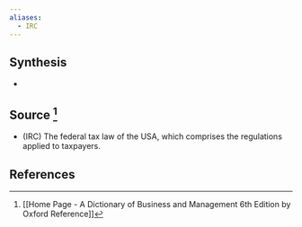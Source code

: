 ```yaml
---
aliases:
  - IRC
---
```

## Synthesis
- 
## Source [^1]
- (IRC) The federal tax law of the USA, which comprises the regulations applied to taxpayers.
## References

[^1]: [[Home Page - A Dictionary of Business and Management 6th Edition by Oxford Reference]]